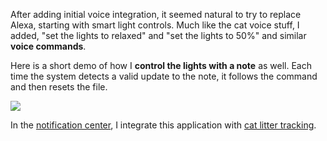 After adding initial voice integration, it seemed natural to try to replace Alexa, starting with smart light controls. Much like the cat voice stuff, I added, "set the lights to relaxed" and "set the lights to 50%" and similar **voice commands**.

Here is a short demo of how I **control the lights with a note** as well. Each time the system detects a valid update to the note, it follows the command and then resets the file.

![](https://i.imgur.com/qKpYGDg.gif)

In the [notification center](Applications%20of%20my%20Tinker%20Cast%20-%20notification%20center.md), I integrate this application with [cat litter tracking](Applications%20of%20my%20Tinker%20Cast%20-%20cat%20litter%20tracking.md).
